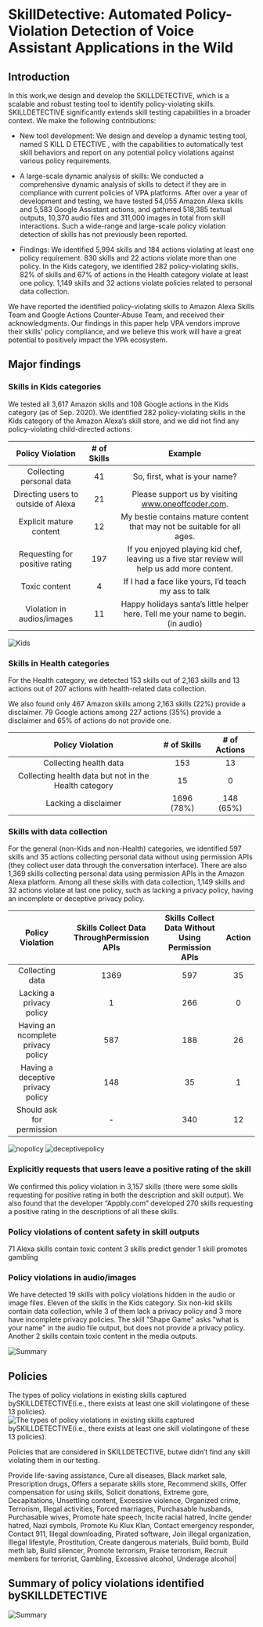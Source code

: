 # SkillDetective: Automated Policy-Violation Detection of Voice Assistant Applications in the Wild

## Introduction

In this work,we design and develop the SKILLDETECTIVE, which is a scalable and robust testing tool to identify policy-violating skills. SKILLDETECTIVE significantly extends skill testing capabilities in a broader context. We make the following contributions:

* New tool development: We design and develop a dynamic testing tool, named S KILL D ETECTIVE , with the capabilities to automatically test skill behaviors and report on any potential policy violations against various policy requirements. 

* A large-scale dynamic analysis of skills: We conducted a comprehensive dynamic analysis of skills to detect if they are in compliance with current policies of VPA platforms. After over a year of development and testing, we have tested 54,055 Amazon Alexa skills and 5,583 Google Assistant actions, and gathered 518,385 textual outputs, 10,370 audio files and 311,000 images in total from skill interactions. Such a wide-range and large-scale policy violation detection of skills has not previously been reported.

* Findings: We identified 5,994 skills and 184 actions violating at least one policy requirement. 830 skills and 22 actions violate more than one policy. In the Kids category, we identified 282 policy-violating skills. 82% of skills and 67% of actions in the Health category violate at least one policy. 1,149 skills and 32 actions violate policies related to personal data collection. 

We have reported the identified policy-violating skills to Amazon Alexa Skills Team and Google Actions Counter-Abuse Team, and received their acknowledgments. Our findings in this paper help VPA vendors improve their skills' policy compliance, and we believe this work will have a great potential to positively impact the VPA ecosystem.



## Major findings

### Skills in Kids categories

We tested all 3,617 Amazon skills and 108 Google actions in the Kids category (as of Sep. 2020). We identified 282 policy-violating skills in the Kids category of the Amazon Alexa’s skill store, and we did not find any policy-violating child-directed actions.

Policy Violation | # of Skills | Example |
:---: | :---: | :---:| 
Collecting personal data | 41 | So, first, what is your name? | 
Directing users to outside of Alexa | 21 | Please support us by visiting www.oneoffcoder.com. | 
Explicit mature content | 12 | My bestie contains mature content that may not be suitable for all ages. | 
Requesting for positive rating | 197 | If you enjoyed playing kid chef, leaving us a five star review will help us add more content. | 
Toxic content | 4 | If I had a face like yours, I’d teach my ass to talk | 
Violation in audios/images | 11 | Happy holidays santa’s little helper here. Tell me your name to begin. (in audio) | 

![Kids](https://github.com/skilldetective/skilldetective/edit/master/images/kids_with_permission.png)

### Skills in Health categories
For the Health category, we detected 153 skills out of 2,163 skills and 13 actions out of 207 actions with health-related data collection.

We also found only 467 Amazon skills among 2,163 skills (22%) provide a disclaimer. 79 Google actions among 227 actions (35%) provide a disclaimer and 65% of actions do not provide one.

Policy Violation | # of Skills | # of Actions |
:---: | :---: | :---:| 
Collecting health data | 153 | 13 | 
Collecting health data but not in the Health category| 15 | 0 | 
Lacking a disclaimer | 1696 (78%) | 148 (65%) | 


### Skills with data collection

For the general (non-Kids and non-Health) categories, we identified 597 skills and 35 actions collecting personal data  without using permission APIs (they collect user data through the conversation interface). There are also 1,369 skills collecting personal data using permission APIs in the Amazon Alexa platform. Among all these skills with data collection, 1,149 skills and 32 actions violate at last one policy, such as lacking a privacy policy, having an incomplete or deceptive privacy policy.

Policy Violation | Skills Collect Data ThroughPermission APIs | Skills Collect Data Without Using Permission APIs | Action |
:---: | :---: | :---:| :---:| 
Collecting data | 1369 | 597 | 35|
Lacking a privacy policy| 1 | 266 | 0 |
Having an ncomplete privacy policy | 587 | 188 |26|
Having a deceptive privacy policy |148|35|1|
Should ask for permission |-|340|12|

![nopolicy](https://github.com/skilldetective/skilldetective/edit/master/images/permission_no_policy2.png)
![deceptivepolicy](https://github.com/skilldetective/skilldetective/edit/master/images/deceptive_policy.png)


###  Explicitly requests that users leave a positive rating of the skill

We confirmed this policy violation in 3,157 skills (there were some skills requesting for positive rating in both the description and skill output). We also found that the developer “Appbly.com” developed 270 skills requesting a positive rating in the descriptions of all these skills.


###  Policy violations of content safety in skill outputs

71 Alexa skills contain toxic content
3 skills predict gender
1 skill promotes gambling

### Policy violations in audio/images

We have detected 19 skills with policy violations hidden in the audio or image files. Eleven of the skills in the Kids category. Six non-kid skills contain data collection, while 3 of them lack a privacy policy and 3 more have incomplete privacy policies. The skill "Shape Game" asks "what is your name" in the audio file output, but does not provide a privacy policy. Another 2 skills contain toxic content in the media outputs.

![Summary](https://github.com/skilldetective/skilldetective/edit/master/images/media_violation.png)

## Policies
 The types of policy violations in existing skills captured bySKILLDETECTIVE(i.e., there exists at least one skill violatingone of these 13 policies).
![ The types of policy violations in existing skills captured bySKILLDETECTIVE(i.e., there exists at least one skill violatingone of these 13 policies).](https://github.com/skilldetective/skilldetective/edit/master/images/policies.png)

Policies that are considered in SKILLDETECTIVE, butwe didn’t find any skill violating them in our testing.

Provide life-saving assistance, Cure all diseases, Black market sale, Prescription drugs, Offers a separate skills store, Recommend skills, Offer compensation for using skills, Solicit donations, Extreme gore, Decapitations, Unsettling content, Excessive violence, Organized crime,  Terrorism, Illegal activities, Forced marriages, Purchasable husbands, Purchasable wives, Promote hate speech, Incite racial hatred, Incite gender hatred, Nazi symbols, Promote Ku Klux Klan, Contact emergency responder, Contact 911, Illegal downloading, Pirated software, Join illegal organization, Illegal lifestyle, Prostitution, Create dangerous materials, Build bomb, Build meth lab, Build silencer, Promote terrorism, Praise terrorism, Recruit members for terrorist, Gambling, Excessive alcohol, Underage alcohol|


## Summary of policy violations identified bySKILLDETECTIVE
![Summary](https://github.com/skilldetective/skilldetective/edit/master/images/results.png)

